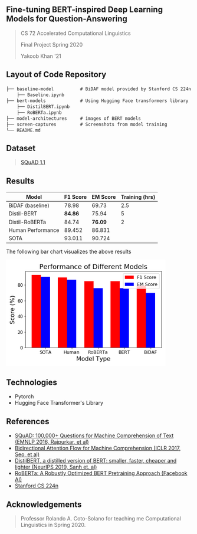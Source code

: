 ## Fine-tuning BERT-inspired Deep Learning Models for Question-Answering
> CS 72 Accelerated Computational Linguistics
> 
> Final Project Spring 2020
>
> Yakoob Khan '21 

## Layout of Code Repository

    ├── baseline-model          # BiDAF model provided by Stanford CS 224n
        ├── Baseline.ipynb 
    ├── bert-models      	    # Using Hugging Face transformers library
        ├── DistilBERT.ipynb 
        ├── RoBERTa.ipynb
    ├── model-architectures     # images of BERT models 
    ├── screen-captures         # Screenshots from model training         
    └── README.md

## Dataset
> [SQuAD 1.1](https://rajpurkar.github.io/SQuAD-explorer/explore/1.1/dev/)

## Results
Model |F1 Score | EM Score | Training (hrs)
--- | --- | --- | ---
BiDAF (baseline) | 78.98 | 69.73 | 2.5 
Distil-BERT | **84.86** | 75.94 | 5
Distil-RoBERTa | 84.74 | **76.09** | 2
Human Performance | 89.452 | 86.831 |
SOTA | 93.011 | 90.724 |

The following bar chart visualizes the above results
<p align="left">
  <img src="./screen-captures/graph.png">
</p>

## Technologies
* Pytorch
* Hugging Face Transformer's Library

## References
* [SQuAD: 100,000+ Questions for Machine Comprehension of Text (EMNLP 2016, Rajpurkar, et al)](https://arxiv.org/pdf/1606.05250.pdf)
* [Bidirectional Attention Flow for Machine Comprehension (ICLR 2017, Seo, et al)](https://arxiv.org/pdf/1611.01603.pdf)
* [DistilBERT, a distilled version of BERT: smaller,
faster, cheaper and lighter (NeurIPS 2019, Sanh et. al)](https://arxiv.org/pdf/1910.01108.pdf)
* [RoBERTa: A Robustly Optimized BERT Pretraining Approach (Facebook AI)](https://arxiv.org/pdf/1907.11692.pdf)
* [Stanford CS 224n](https://web.stanford.edu/class/archive/cs/cs224n/cs224n.1194/index.html)

## Acknowledgements
> Professor Rolando A. Coto-Solano for teaching me Computational Linguistics in Spring 2020.
